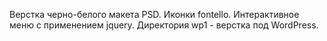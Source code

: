 Верстка черно-белого макета PSD.
Иконки fontello.
Интерактивное меню с применением jquery.
Директория wp1 - верстка под WordPress.
